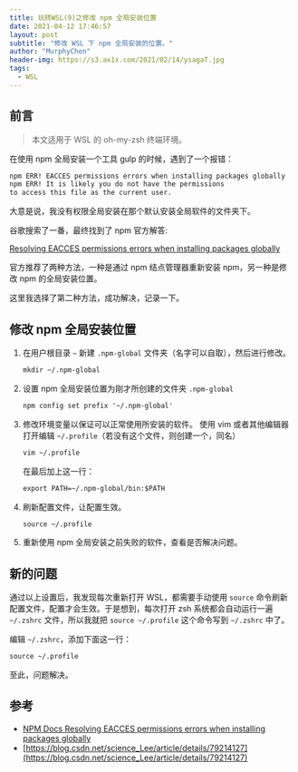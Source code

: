 ```yaml
---
title: 玩转WSL(9)之修改 npm 全局安装位置
date: 2021-04-12 17:46:57
layout: post
subtitle: "修改 WSL 下 npm 全局安装的位置。"
author: "MurphyChen"
header-img: https://s3.ax1x.com/2021/02/14/ysagaT.jpg
tags:
  - WSL
---
```


## 前言

> 本文适用于 WSL 的 oh-my-zsh 终端环境。

在使用 npm 全局安装一个工具 gulp 的时候，遇到了一个报错：

```txt
npm ERR! EACCES permissions errors when installing packages globally
npm ERR! It is likely you do not have the permissions 
to access this file as the current user.
```

大意是说，我没有权限全局安装在那个默认安装全局软件的文件夹下。

谷歌搜索了一番，最终找到了 npm 官方解答:

[Resolving EACCES permissions errors when installing packages globally](https://docs.npmjs.com/resolving-eacces-permissions-errors-when-installing-packages-globally)

官方推荐了两种方法，一种是通过 npm 结点管理器重新安装 npm，另一种是修改 npm 的全局安装位置。

这里我选择了第二种方法，成功解决，记录一下。

## 修改 npm 全局安装位置

1. 在用户根目录 `~` 新建 `.npm-global` 文件夹（名字可以自取），然后进行修改。

    ```txt
    mkdir ~/.npm-global
    ```

2. 设置 npm 全局安装位置为刚才所创建的文件夹 `.npm-global`

    ```txt
    npm config set prefix '~/.npm-global'
    ```

3. 修改环境变量以保证可以正常使用所安装的软件。
    使用 vim 或者其他编辑器 打开编辑 `~/.profile`（若没有这个文件，则创建一个，同名）

    ```txt
    vim ~/.profile
    ```

    在最后加上这一行：
    ```txt
    export PATH=~/.npm-global/bin:$PATH
    ```
4. 刷新配置文件，让配置生效。

    ```txt
    source ~/.profile
    ```
5. 重新使用 npm 全局安装之前失败的软件，查看是否解决问题。

## 新的问题

通过以上设置后，我发现每次重新打开 WSL，都需要手动使用 `source` 命令刷新配置文件，配置才会生效。于是想到，每次打开 zsh 系统都会自动运行一遍 `~/.zshrc` 文件，所以我就把 `source ~/.profile` 这个命令写到 `~/.zshrc` 中了。

编辑 `~/.zshrc`，添加下面这一行：

```txt
source ~/.profile
```

至此，问题解决。

## 参考

- [NPM Docs Resolving EACCES permissions errors when installing packages globally](https://docs.npmjs.com/resolving-eacces-permissions-errors-when-installing-packages-globally)
- [https://blog.csdn.net/science_Lee/article/details/79214127](https://blog.csdn.net/science_Lee/article/details/79214127)